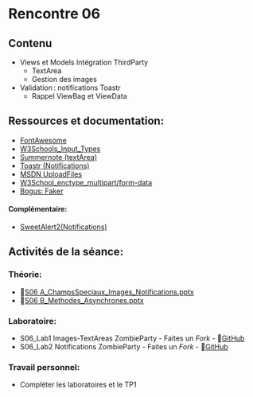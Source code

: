 # Rencontre 06

## Contenu
- Views et Models Intégration ThirdParty 
  - TextArea 
  - Gestion des images 
- Validation : notifications Toastr 
  - Rappel ViewBag et ViewData 

## Ressources et documentation: 
- [FontAwesome](https://fontawesome.com/)
- [W3Schools_Input_Types](https://www.w3schools.com/html/html_form_input_types.asp)
- [Summernote (textArea)](https://summernote.org/)
- [Toastr (Notifications)](https://codeseven.github.io/toastr/) 
- [MSDN UploadFiles](https://docs.microsoft.com/en-us/aspnet/core/mvc/models/file-uploads?view=aspnetcore-5.0) 
- [W3School_enctype_multipart/form-data](https://www.w3schools.com/tags/att_form_enctype.asp)
- [Bogus: Faker](https://github.com/bchavez/Bogus)

#### Complémentaire: 
- [SweetAlert2(Notifications)](https://sweetalert2.github.io/)

## Activités de la séance:
### Théorie:  
- 🔗[S06 A_ChampsSpeciaux_Images_Notifications.pptx](https://cegepedouardmontpetit-my.sharepoint.com/:p:/r/personal/valerie_turgeon_cegepmontpetit_ca/Documents/420_CW6_SITE/PowerPoints/S06_ChampsSpeciaux_Images_Notifications.pptx?d=w33d04e8288834da0a5741f0bc360b58c&csf=1&web=1&e=7mX8iy)
- 🔗[S06 B_Methodes_Asynchrones.pptx](https://cegepedouardmontpetit-my.sharepoint.com/:p:/r/personal/valerie_turgeon_cegepmontpetit_ca/Documents/420_CW6_SITE/PowerPoints/S06B_Methodes_Asynchrones.pptx?d=w3a38f89f43fd492bb7381c6273a5de05&csf=1&web=1&e=qLF3FD)


### Laboratoire: 
- S06_Lab1 Images-TextAreas ZombieParty - Faites un *Fork* - 🔗[GitHub](https://github.com/ProgWebTransFC/S06_Lab1)
- S06_Lab2 Notifications ZombieParty - Faites un *Fork* - 🔗[GitHub](https://github.com/ProgWebTransFC/S06_Lab2)


### Travail personnel: 
- Compléter les laboratoires et le TP1
